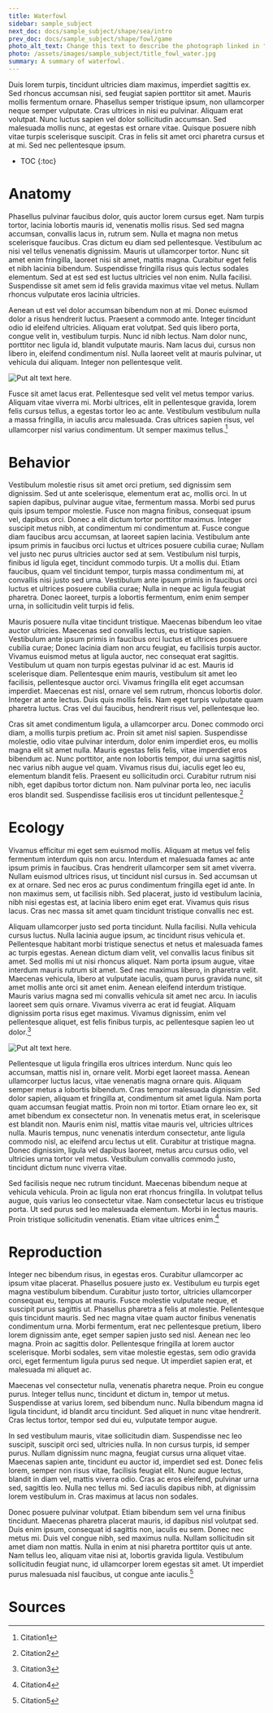 ```yaml
---
title: Waterfowl
sidebar: sample_subject
next_doc: docs/sample_subject/shape/sea/intro
prev_doc: docs/sample_subject/shape/fowl/game
photo_alt_text: Change this text to describe the photograph linked in "photo".
photo: /assets/images/sample_subject/title_fowl_water.jpg
summary: A summary of waterfowl.
---
```


Duis lorem turpis, tincidunt ultricies diam maximus, imperdiet sagittis ex. Sed rhoncus accumsan nisi, sed feugiat sapien porttitor sit amet. Mauris mollis fermentum ornare. Phasellus semper tristique ipsum, non ullamcorper neque semper vulputate. Cras ultrices in nisi eu pulvinar. Aliquam erat volutpat. Nunc luctus sapien vel dolor sollicitudin accumsan. Sed malesuada mollis nunc, at egestas est ornare vitae. Quisque posuere nibh vitae turpis scelerisque suscipit. Cras in felis sit amet orci pharetra cursus et at mi. Sed nec pellentesque ipsum. 

* TOC
{:toc}

# Anatomy

Phasellus pulvinar faucibus dolor, quis auctor lorem cursus eget. Nam turpis tortor, lacinia lobortis mauris id, venenatis mollis risus. Sed sed magna accumsan, convallis lacus in, rutrum sem. Nulla et magna non metus scelerisque faucibus. Cras dictum eu diam sed pellentesque. Vestibulum ac nisi vel tellus venenatis dignissim. Mauris ut ullamcorper tortor. Nunc sit amet enim fringilla, laoreet nisi sit amet, mattis magna. Curabitur eget felis et nibh lacinia bibendum. Suspendisse fringilla risus quis lectus sodales elementum. Sed at est sed est luctus ultricies vel non enim. Nulla facilisi. Suspendisse sit amet sem id felis gravida maximus vitae vel metus. Nullam rhoncus vulputate eros lacinia ultricies.

Aenean ut est vel dolor accumsan bibendum non at mi. Donec euismod dolor a risus hendrerit luctus. Praesent a commodo ante. Integer tincidunt odio id eleifend ultricies. Aliquam erat volutpat. Sed quis libero porta, congue velit in, vestibulum turpis. Nunc id nibh lectus. Nam dolor nunc, porttitor nec ligula id, blandit vulputate mauris. Nam lacus dui, cursus non libero in, eleifend condimentum nisl. Nulla laoreet velit at mauris pulvinar, ut vehicula dui aliquam. Integer non pellentesque velit. 

![Put alt text here.](/template-information-site/assets/images/sample_subject/waterfowl1.jpg)

Fusce sit amet lacus erat. Pellentesque sed velit vel metus tempor varius. Aliquam vitae viverra mi. Morbi ultrices, elit in pellentesque gravida, lorem felis cursus tellus, a egestas tortor leo ac ante. Vestibulum vestibulum nulla a massa fringilla, in iaculis arcu malesuada. Cras ultrices sapien risus, vel ullamcorper nisl varius condimentum. Ut semper maximus tellus.[^1]

# Behavior

Vestibulum molestie risus sit amet orci pretium, sed dignissim sem dignissim. Sed ut ante scelerisque, elementum erat ac, mollis orci. In ut sapien dapibus, pulvinar augue vitae, fermentum massa. Morbi sed purus quis ipsum tempor molestie. Fusce non magna finibus, consequat ipsum vel, dapibus orci. Donec a elit dictum tortor porttitor maximus. Integer suscipit metus nibh, at condimentum mi condimentum at. Fusce congue diam faucibus arcu accumsan, at laoreet sapien lacinia. Vestibulum ante ipsum primis in faucibus orci luctus et ultrices posuere cubilia curae; Nullam vel justo nec purus ultricies auctor sed at sem. Vestibulum nisl turpis, finibus id ligula eget, tincidunt commodo turpis. Ut a mollis dui. Etiam faucibus, quam vel tincidunt tempor, turpis massa condimentum mi, at convallis nisi justo sed urna. Vestibulum ante ipsum primis in faucibus orci luctus et ultrices posuere cubilia curae; Nulla in neque ac ligula feugiat pharetra. Donec laoreet, turpis a lobortis fermentum, enim enim semper urna, in sollicitudin velit turpis id felis.

Mauris posuere nulla vitae tincidunt tristique. Maecenas bibendum leo vitae auctor ultricies. Maecenas sed convallis lectus, eu tristique sapien. Vestibulum ante ipsum primis in faucibus orci luctus et ultrices posuere cubilia curae; Donec lacinia diam non arcu feugiat, eu facilisis turpis auctor. Vivamus euismod metus at ligula auctor, nec consequat erat sagittis. Vestibulum ut quam non turpis egestas pulvinar id ac est. Mauris id scelerisque diam. Pellentesque enim mauris, vestibulum sit amet leo facilisis, pellentesque auctor orci. Vivamus fringilla elit eget accumsan imperdiet. Maecenas est nisl, ornare vel sem rutrum, rhoncus lobortis dolor. Integer at ante lectus. Duis quis mollis felis. Nam eget turpis vulputate quam pharetra luctus. Cras vel dui faucibus, hendrerit risus vel, pellentesque leo.

Cras sit amet condimentum ligula, a ullamcorper arcu. Donec commodo orci diam, a mollis turpis pretium ac. Proin sit amet nisl sapien. Suspendisse molestie, odio vitae pulvinar interdum, dolor enim imperdiet eros, eu mollis magna elit sit amet nulla. Mauris egestas felis felis, vitae imperdiet eros bibendum ac. Nunc porttitor, ante non lobortis tempor, dui urna sagittis nisl, nec varius nibh augue vel quam. Vivamus risus dui, iaculis eget leo eu, elementum blandit felis. Praesent eu sollicitudin orci. Curabitur rutrum nisi nibh, eget dapibus tortor dictum non. Nam pulvinar porta leo, nec iaculis eros blandit sed. Suspendisse facilisis eros ut tincidunt pellentesque.[^2]

# Ecology

Vivamus efficitur mi eget sem euismod mollis. Aliquam at metus vel felis fermentum interdum quis non arcu. Interdum et malesuada fames ac ante ipsum primis in faucibus. Cras hendrerit ullamcorper sem sit amet viverra. Nullam euismod ultrices risus, ut tincidunt nisl cursus in. Sed accumsan ut ex at ornare. Sed nec eros ac purus condimentum fringilla eget id ante. In non maximus sem, ut facilisis nibh. Sed placerat, justo id vestibulum lacinia, nibh nisi egestas est, at lacinia libero enim eget erat. Vivamus quis risus lacus. Cras nec massa sit amet quam tincidunt tristique convallis nec est.

Aliquam ullamcorper justo sed porta tincidunt. Nulla facilisi. Nulla vehicula cursus luctus. Nulla lacinia augue ipsum, ac tincidunt risus vehicula et. Pellentesque habitant morbi tristique senectus et netus et malesuada fames ac turpis egestas. Aenean dictum diam velit, vel convallis lacus finibus sit amet. Sed mollis mi ut nisi rhoncus aliquet. Nam porta ipsum augue, vitae interdum mauris rutrum sit amet. Sed nec maximus libero, in pharetra velit. Maecenas vehicula, libero at vulputate iaculis, quam purus gravida nunc, sit amet mollis ante orci sit amet enim. Aenean eleifend interdum tristique. Mauris varius magna sed mi convallis vehicula sit amet nec arcu. In iaculis laoreet sem quis ornare. Vivamus viverra ac erat id feugiat. Aliquam dignissim porta risus eget maximus. Vivamus dignissim, enim vel pellentesque aliquet, est felis finibus turpis, ac pellentesque sapien leo ut dolor.[^3]

![Put alt text here.](/template-information-site/assets/images/sample_subject/waterfowl2.jpg)

Pellentesque ut ligula fringilla eros ultrices interdum. Nunc quis leo accumsan, mattis nisl in, ornare velit. Morbi eget laoreet massa. Aenean ullamcorper luctus lacus, vitae venenatis magna ornare quis. Aliquam semper metus a lobortis bibendum. Cras tempor malesuada dignissim. Sed dolor sapien, aliquam et fringilla at, condimentum sit amet ligula. Nam porta quam accumsan feugiat mattis. Proin non mi tortor. Etiam ornare leo ex, sit amet bibendum ex consectetur non. In venenatis metus erat, in scelerisque est blandit non. Mauris enim nisl, mattis vitae mauris vel, ultricies ultrices nulla. Mauris tempus, nunc venenatis interdum consectetur, ante ligula commodo nisl, ac eleifend arcu lectus ut elit. Curabitur at tristique magna. Donec dignissim, ligula vel dapibus laoreet, metus arcu cursus odio, vel ultricies urna tortor vel metus. Vestibulum convallis commodo justo, tincidunt dictum nunc viverra vitae.

Sed facilisis neque nec rutrum tincidunt. Maecenas bibendum neque at vehicula vehicula. Proin ac ligula non erat rhoncus fringilla. In volutpat tellus augue, quis varius leo consectetur vitae. Nam consectetur lacus eu tristique porta. Ut sed purus sed leo malesuada elementum. Morbi in lectus mauris. Proin tristique sollicitudin venenatis. Etiam vitae ultrices enim.[^4]

# Reproduction

Integer nec bibendum risus, in egestas eros. Curabitur ullamcorper ac ipsum vitae placerat. Phasellus posuere justo ex. Vestibulum eu turpis eget magna vestibulum bibendum. Curabitur justo tortor, ultricies ullamcorper consequat eu, tempus at mauris. Fusce molestie vulputate neque, et suscipit purus sagittis ut. Phasellus pharetra a felis at molestie. Pellentesque quis tincidunt mauris. Sed nec magna vitae quam auctor finibus venenatis condimentum urna. Morbi fermentum, erat nec pellentesque pretium, libero lorem dignissim ante, eget semper sapien justo sed nisl. Aenean nec leo magna. Proin ac sagittis dolor. Pellentesque fringilla at lorem auctor scelerisque. Morbi sodales, sem vitae molestie egestas, sem odio gravida orci, eget fermentum ligula purus sed neque. Ut imperdiet sapien erat, et malesuada mi aliquet ac.

Maecenas vel consectetur nulla, venenatis pharetra neque. Proin eu congue purus. Integer tellus nunc, tincidunt et dictum in, tempor ut metus. Suspendisse at varius lorem, sed bibendum nunc. Nulla bibendum magna id ligula tincidunt, id blandit arcu tincidunt. Sed aliquet in nunc vitae hendrerit. Cras lectus tortor, tempor sed dui eu, vulputate tempor augue.

In sed vestibulum mauris, vitae sollicitudin diam. Suspendisse nec leo suscipit, suscipit orci sed, ultricies nulla. In non cursus turpis, id semper purus. Nullam dignissim nunc magna, feugiat cursus urna aliquet vitae. Maecenas sapien ante, tincidunt eu auctor id, imperdiet sed est. Donec felis lorem, semper non risus vitae, facilisis feugiat elit. Nunc augue lectus, blandit in diam vel, mattis viverra odio. Cras ac eros eleifend, pulvinar urna sed, sagittis leo. Nulla nec tellus mi. Sed iaculis dapibus nibh, at dignissim lorem vestibulum in. Cras maximus at lacus non sodales.

Donec posuere pulvinar volutpat. Etiam bibendum sem vel urna finibus tincidunt. Maecenas pharetra placerat mauris, id dapibus nisl volutpat sed. Duis enim ipsum, consequat id sagittis non, iaculis eu sem. Donec nec metus mi. Duis vel congue nibh, sed maximus nulla. Nullam sollicitudin sit amet diam non mattis. Nulla in enim at nisi pharetra porttitor quis ut ante. Nam tellus leo, aliquam vitae nisi at, lobortis gravida ligula. Vestibulum sollicitudin feugiat nunc, id ullamcorper lorem egestas sit amet. Ut imperdiet purus malesuada nisl faucibus, ut congue ante iaculis.[^5]

# Sources

[^1]: Citation1
[^2]: Citation2
[^3]: Citation3
[^4]: Citation4
[^5]: Citation5

